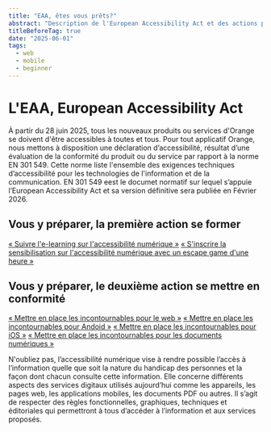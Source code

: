 ```yaml
---
title: "EAA, êtes vous prêts?"
abstract: "Description de l'European Accessibility Act et des actions possibles"
titleBeforeTag: true
date: "2025-06-01"
tags:
  - web
  - mobile
  - beginner
---
```

# L'EAA, European Accessibility Act
À partir du 28 juin 2025, tous les nouveaux produits ou services d'Orange se doivent d'être accessibles à toutes et tous.
Pour tout applicatif Orange, nous mettons à disposition une déclaration d’accessibilité, résultat d’une évaluation de la conformité du produit ou du service par rapport à la norme EN 301 549. Cette norme liste l'ensemble des exigences techniques d’accessibilité pour les technologies de l'information et de la communication. EN 301 549 eest le documet normatif sur lequel s’appuie l’European Accessibility Act et sa version définitive sera publiée en Février 2026.

## Vous y préparer, la première action se former
[«&nbsp;Suivre l'e-learning sur l'accessibilité numérique&nbsp;»](https://orange.csod.com/ui/lms-learning-details/app/course/6a573c9c-9a0a-4285-97d1-841325a42bf4)
[«&nbsp;S'inscrire la sensibilisation sur l'accessibilité numérique avec un escape game d'une heure&nbsp;»](https://orange.csod.com/ui/lms-learning-details/app/event/92f6ad77-277a-41d6-a614-29a976cfbf64)

## Vous y préparer, le deuxième action se mettre en conformité
[«&nbsp;Mettre en place les incontournables pour le web&nbsp;»](https://a11y-guidelines.orange.com/fr/web/checklist-initiale/)
[«&nbsp;Mettre en place les incontournables pour Andoid&nbsp;»](https://a11y-guidelines.orange.com/fr/mobile/android/checklist/)
[«&nbsp;Mettre en place les incontournables pour iOS&nbsp;»](https://a11y-guidelines.orange.com/fr/mobile/ios/checklist/)
[«&nbsp;Mettre en place les incontournables pour les documents numériques&nbsp;»](https://a11y-guidelines.orange.com/fr/contenu-et-communication/incontournables/)

N'oubliez pas, l’accessibilité numérique vise à rendre possible l’accès à l’information quelle que soit la nature du handicap des personnes et la façon dont chacun consulte cette information. Elle concerne différents aspects des services digitaux utilisés aujourd’hui comme les appareils, les pages web, les applications mobiles, les documents PDF ou autres. 
Il s’agit de respecter des règles fonctionnelles, graphiques, techniques et éditoriales qui permettront à tous d’accéder à l’information et aux services proposés.
